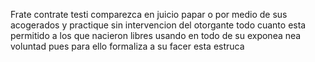 Frate contrate testi comparezca en juicio papar o por medio de sus acogerados y practique sin intervencion del otorgante todo cuanto esta permitido a los que nacieron libres usando en todo de su exponea nea voluntad pues para ello formaliza a su facer esta estruca
